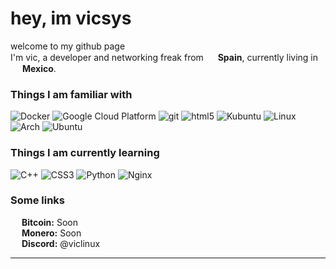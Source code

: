 <h1> hey, im vicsys </h1>

<p>welcome to my github page </br> I'm vic, a developer and networking freak from <img src="https://cdn-icons-png.flaticon.com/512/14009/14009944.png" width="15"/> <b>Spain</b>, currently living in <img src="https://cdn-icons-png.flaticon.com/512/14009/14009736.png" width="15"/> <b>Mexico</b>. </p>
<h3>Things I am familiar with</h3>
<p>
  <img alt="Docker" src="https://img.shields.io/badge/-Docker-46a2f1?style=flat-square&logo=docker&logoColor=white" />
  <img alt="Google Cloud Platform" src="https://img.shields.io/badge/-Google_Cloud_Platform-1a73e8?style=flat-square&logo=google-cloud&logoColor=white" />
  <img alt="git" src="https://img.shields.io/badge/-Git-F05032?style=flat-square&logo=git&logoColor=white" />
  <img alt="html5" src="https://img.shields.io/badge/-HTML5-E34F26?style=flat-square&logo=html5&logoColor=white" />
  <img src="https://img.shields.io/badge/-KUbuntu-%230079C1?style=for-the-badge&logo=kubuntu&logoColor=white" alt="Kubuntu">
<img src="https://img.shields.io/badge/Linux-FCC624?style=for-the-badge&logo=linux&logoColor=black" alt="Linux">
<img src="https://img.shields.io/badge/Arch%20Linux-1793D1?logo=arch-linux&logoColor=fff&style=for-the-badge" alt="Arch">
<img src="https://img.shields.io/badge/Ubuntu-E95420?style=for-the-badge&logo=ubuntu&logoColor=white" alt="Ubuntu">
</p>

<h3>Things I am currently learning</h3>
<p>
 <img src="https://img.shields.io/badge/c++-%2300599C.svg?style=for-the-badge&logo=c%2B%2B&logoColor=white" alt="C++">
<img src="https://img.shields.io/badge/css3-%231572B6.svg?style=for-the-badge&logo=css3&logoColor=white" alt="CSS3">
<img src="https://img.shields.io/badge/python-3670A0?style=for-the-badge&logo=python&logoColor=ffdd54" alt="Python">
<img src="https://img.shields.io/badge/nginx-%23009639.svg?style=for-the-badge&logo=nginx&logoColor=white" alt="Nginx">
</p>

<h3>Some links</h3>
<p>
<img src="https://cdn-icons-png.flaticon.com/512/5968/5968260.png" width="14"/> <b>Bitcoin:</b> Soon <br>
<img src="https://cdn-icons-png.flaticon.com/512/825/825487.png" width="14"/> <b>Monero:</b> Soon <br>
<img src="https://cdn-icons-png.flaticon.com/512/5968/5968756.png" width="14"/> <b>Discord:</b> @viclinux <br>
</p>

------------
